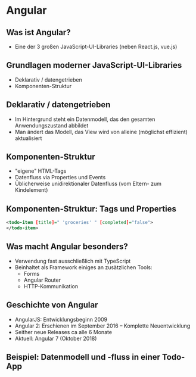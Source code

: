 # Angular

## Was ist Angular?

- Eine der 3 großen JavaScript-UI-Libraries (neben React.js, vue.js)

## Grundlagen moderner JavaScript-UI-Libraries

- Deklarativ / datengetrieben
- Komponenten-Struktur

## Deklarativ / datengetrieben

- Im Hintergrund steht ein Datenmodell, das den gesamten Anwendungszustand abbildet
- Man ändert das Modell, das View wird von alleine (möglichst effizient) aktualisiert

## Komponenten-Struktur

- "eigene" HTML-Tags
- Datenfluss via Properties und Events
- Üblicherweise unidirektionaler Datenfluss (vom Eltern- zum Kindelement)

## Komponenten-Struktur: Tags und Properties

```xml
<todo-item [title]=" 'groceries' " [completed]="false">
</todo-item>
```

## Was macht Angular besonders?

- Verwendung fast ausschließlich mit TypeScript
- Beinhaltet als Framework einiges an zusätzlichen Tools:
  - Forms
  - Angular Router
  - HTTP-Kommunikation

## Geschichte von Angular

- AngularJS: Entwicklungsbeginn 2009
- Angular 2: Erschienen im September 2016 – Komplette Neuentwicklung
- Seither neue Releases ca alle 6 Monate
- Aktuell: Angular 7 (Oktober 2018)

## Beispiel: Datenmodell und -fluss in einer Todo-App

